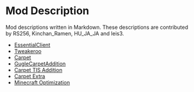# Mod Description

Mod descriptions written in Markdown.
These descriptions are contributed by RS256, Kinchan_Ramen, HU_JA_JA and leis3.

- [EssentialClient](./EssentialClient.md)
- [Tweakeroo](./Tweakeroo.md)
- [Carpet](./carpet.md)
- [GugleCarpetAddition](./gugle-carpet-addition.md)
- [Carpet TIS Addition](./carpet-TIS-addition.md)
- [Carpet Extra](./carpet-extra.md)
- [Minecraft Optimization](./Minecraft%20Optimization/Minecraft_Optimization.html)
